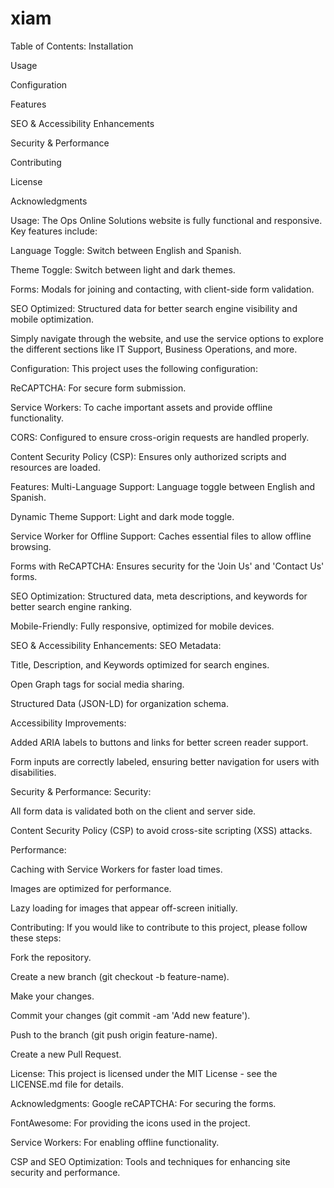 # xiam
Table of Contents:
Installation

Usage

Configuration

Features

SEO & Accessibility Enhancements

Security & Performance

Contributing

License

Acknowledgments



Usage:
  The Ops Online Solutions website is fully functional and responsive. Key features include:

  Language Toggle: Switch between English and Spanish.

  Theme Toggle: Switch between light and dark themes.

  Forms: Modals for joining and contacting, with client-side form validation.

  SEO Optimized: Structured data for better search engine visibility and mobile optimization.

  Simply navigate through the website, and use the service options to explore the different sections like IT Support, Business            Operations, and more.

Configuration:
  This project uses the following configuration:

ReCAPTCHA: For secure form submission.

  Service Workers: To cache important assets and provide offline functionality.

CORS: Configured to ensure cross-origin requests are handled properly.

  Content Security Policy (CSP): Ensures only authorized scripts and resources are loaded.

Features:
  Multi-Language Support: Language toggle between English and Spanish.

  Dynamic Theme Support: Light and dark mode toggle.

  Service Worker for Offline Support: Caches essential files to allow offline browsing.

  Forms with ReCAPTCHA: Ensures security for the 'Join Us' and 'Contact Us' forms.

  SEO Optimization: Structured data, meta descriptions, and keywords for better search engine ranking.

Mobile-Friendly: Fully responsive, optimized for mobile devices.

  SEO & Accessibility Enhancements:
  SEO Metadata:

  Title, Description, and Keywords optimized for search engines.

  Open Graph tags for social media sharing.

  Structured Data (JSON-LD) for organization schema.

Accessibility Improvements:

  Added ARIA labels to buttons and links for better screen reader support.

  Form inputs are correctly labeled, ensuring better navigation for users with disabilities.

Security & Performance:
Security:

  All form data is validated both on the client and server side.

  Content Security Policy (CSP) to avoid cross-site scripting (XSS) attacks.

Performance:

  Caching with Service Workers for faster load times.

  Images are optimized for performance.

  Lazy loading for images that appear off-screen initially.

Contributing:
  If you would like to contribute to this project, please follow these steps:

Fork the repository.

  Create a new branch (git checkout -b feature-name).

  Make your changes.

  Commit your changes (git commit -am 'Add new feature').

  Push to the branch (git push origin feature-name).

Create a new Pull Request.

License:
This project is licensed under the MIT License - see the LICENSE.md file for details.

Acknowledgments:
  Google reCAPTCHA: For securing the forms.

  FontAwesome: For providing the icons used in the project.

  Service Workers: For enabling offline functionality.

  CSP and SEO Optimization: Tools and techniques for enhancing site security and performance.
